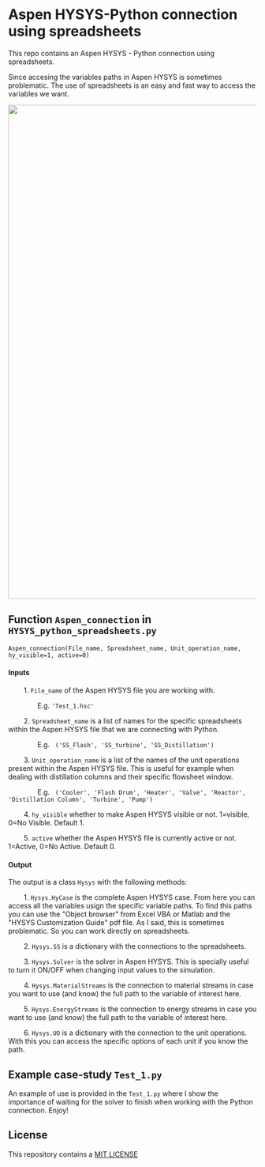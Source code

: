 # Aspen HYSYS-Python connection using spreadsheets

This repo contains an Aspen HYSYS - Python connection using spreadsheets.

Since accesing the variables paths in Aspen HYSYS is sometimes problematic. The use of spreadsheets is an easy and fast way to access the variables we want.

<img align="center" src="https://github.com/edgarsmdn/Aspen_HYSYS_Python/blob/main/figures/HYSYS_Python.PNG" width="1000">


## Function ```Aspen_connection``` in ```HYSYS_python_spreadsheets.py```

```
Aspen_connection(File_name, Spreadsheet_name, Unit_operation_name, hy_visible=1, active=0)
```

#### Inputs

&nbsp;&nbsp;&nbsp;&nbsp;&nbsp;&nbsp;&nbsp; 1. ```File_name``` of the Aspen HYSYS file you are working with.

&nbsp;&nbsp;&nbsp;&nbsp;&nbsp;&nbsp;&nbsp;&nbsp;&nbsp;&nbsp;&nbsp;&nbsp;&nbsp;&nbsp; E.g. ``` 'Test_1.hsc' ```

&nbsp;&nbsp;&nbsp;&nbsp;&nbsp;&nbsp;&nbsp; 2. ```Spreadsheet_name``` is a list of names for the specific spreadsheets within the Aspen HYSYS file that we are connecting with Python.

&nbsp;&nbsp;&nbsp;&nbsp;&nbsp;&nbsp;&nbsp;&nbsp;&nbsp;&nbsp;&nbsp;&nbsp;&nbsp;&nbsp; E.g. ``` ('SS_Flash', 'SS_turbine', 'SS_Distillation')```

&nbsp;&nbsp;&nbsp;&nbsp;&nbsp;&nbsp;&nbsp; 3. ```Unit_operation_name``` is a list of the names of the unit operations present within the Aspen HYSYS file. This is useful for example when dealing with distillation columns and their specific flowsheet window.
                
&nbsp;&nbsp;&nbsp;&nbsp;&nbsp;&nbsp;&nbsp;&nbsp;&nbsp;&nbsp;&nbsp;&nbsp;&nbsp;&nbsp; E.g. ``` ('Cooler', 'Flash Drum', 'Heater', 'Valve', 'Reactor', 
                'Distillation Column', 'Turbine', 'Pump')```
                
&nbsp;&nbsp;&nbsp;&nbsp;&nbsp;&nbsp;&nbsp; 4. ```hy_visible``` whether to make Aspen HYSYS visible or not. 1=visible, 0=No Visible. Default 1.

&nbsp;&nbsp;&nbsp;&nbsp;&nbsp;&nbsp;&nbsp; 5. ```active``` whether the Aspen HYSYS file is currently active or not. 1=Active, 0=No Active. Default 0.

#### Output

The output is a class ```Hysys```   with the following methods:

&nbsp;&nbsp;&nbsp;&nbsp;&nbsp;&nbsp;&nbsp; 1. ```Hysys.HyCase``` is the complete Aspen HYSYS case. From here you can access all the variables usign the specific variable paths. 
To find this paths you can use the "Object browser" from Excel VBA or Matlab and the "HYSYS Customization Guide" pdf file. As I said, this is sometimes problematic. So you can work directly on spreadsheets. 

&nbsp;&nbsp;&nbsp;&nbsp;&nbsp;&nbsp;&nbsp; 2. ```Hysys.SS``` is a dictionary with the connections to the spreadsheets.

&nbsp;&nbsp;&nbsp;&nbsp;&nbsp;&nbsp;&nbsp; 3. ```Hysys.Solver``` is the solver in Aspen HYSYS. This is specially useful to turn it ON/OFF when changing input values to the simulation.

&nbsp;&nbsp;&nbsp;&nbsp;&nbsp;&nbsp;&nbsp; 4. ```Hysys.MaterialStreams``` is the connection to material streams in case you want to use (and know) the full path to the variable of interest here.

&nbsp;&nbsp;&nbsp;&nbsp;&nbsp;&nbsp;&nbsp; 5. ```Hysys.EnergyStreams``` is the connection to energy streams in case you want to use (and know) the full path to the variable of interest here.

&nbsp;&nbsp;&nbsp;&nbsp;&nbsp;&nbsp;&nbsp; 6. ```Hysys.UO``` is a dictionary with the connection to the unit operations. With this you can access the specific options of each unit if you know the path.

## Example case-study ```Test_1.py```

An example of use is provided in the ```Test_1.py``` where I show the importance of waiting for the solver to finish when working with the Python connection. Enjoy!

## License

This repository contains a [MIT LICENSE](https://github.com/AlxndrKlbk/pyhys/blob/main/LICENSE)
